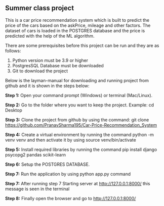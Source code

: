 ## Summer class project
 This is a car price recommendation system which is built to predict the price of the cars based on the askPrice, mileage and other factors. The dataset of cars is loaded in the POSTGRES database and the price is predicted with the help of the ML algorithm.

 There are some prerequisites before this project can be run and they are as follows:
 1. Python version must be 3.9 or higher
 2. PostgresSQL Database must be downloaded
 3. Git to download the project

 Below is the layman-manual for downloading and running project from github and it is shown in the steps below:

 **Step 1:** Open your command prompt (Windows) or terminal (Mac/Linux).

 **Step 2:** Go to the folder where you want to keep the project. Example: cd Desktop

 **Step 3:** Clone the project from github by using the command: git clone https://github.com/PranavSharma195/Car-Price-Recommendation_System

 **Step 4:** Create a virtual environment by running the command python -m venv venv and then activate it by using source venv/bin/activate

 **Step 5:** Install required libraries by running the command pip install django psycopg2 pandas scikit-learn

 **Step 6:** Setup the POSTGRES DATABASE.

 **Step 7:** Run the application by using python app.py command

 **Step 7:** After running step 7 Starting server at http://127.0.0.1:8000/ this message is seen in the terminal
 
 **Step 8:** Finally open the browser and go to http://127.0.0.1:8000/
 



